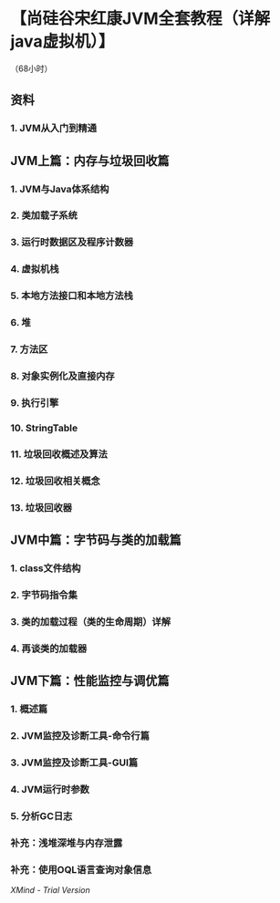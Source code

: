 # 【尚硅谷宋红康JVM全套教程（详解java虚拟机）】
（68小时）

## 资料

### 1. JVM从入门到精通

## JVM上篇：内存与垃圾回收篇

### 1. JVM与Java体系结构

### 2. 类加载子系统

### 3. 运行时数据区及程序计数器

### 4. 虚拟机栈

### 5. 本地方法接口和本地方法栈

### 6. 堆

### 7. 方法区

### 8. 对象实例化及直接内存

### 9. 执行引擎

### 10. StringTable

### 11. 垃圾回收概述及算法

### 12. 垃圾回收相关概念

### 13. 垃圾回收器

## JVM中篇：字节码与类的加载篇

### 1. class文件结构

### 2. 字节码指令集

### 3. 类的加载过程（类的生命周期）详解

### 4. 再谈类的加载器

## JVM下篇：性能监控与调优篇

### 1. 概述篇

### 2. JVM监控及诊断工具-命令行篇

### 3. JVM监控及诊断工具-GUI篇

### 4. JVM运行时参数

### 5. 分析GC日志

### 补充：浅堆深堆与内存泄露

### 补充：使用OQL语言查询对象信息

*XMind - Trial Version*